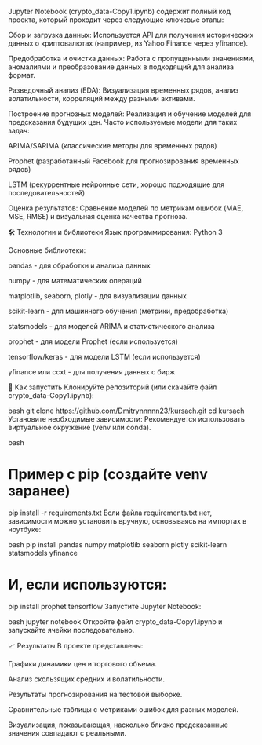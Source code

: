 Jupyter Notebook (crypto_data-Copy1.ipynb) содержит полный код проекта, который проходит через следующие ключевые этапы:

Сбор и загрузка данных: Используется API для получения исторических данных о криптовалютах (например, из Yahoo Finance через yfinance).

Предобработка и очистка данных: Работа с пропущенными значениями, аномалиями и преобразование данных в подходящий для анализа формат.

Разведочный анализ (EDA): Визуализация временных рядов, анализ волатильности, корреляций между разными активами.

Построение прогнозных моделей: Реализация и обучение моделей для предсказания будущих цен. Часто используемые модели для таких задач:

ARIMA/SARIMA (классические методы для временных рядов)

Prophet (разработанный Facebook для прогнозирования временных рядов)

LSTM (рекуррентные нейронные сети, хорошо подходящие для последовательностей)

Оценка результатов: Сравнение моделей по метрикам ошибок (MAE, MSE, RMSE) и визуальная оценка качества прогноза.

🛠 Технологии и библиотеки
Язык программирования: Python 3

Основные библиотеки:

pandas - для обработки и анализа данных

numpy - для математических операций

matplotlib, seaborn, plotly - для визуализации данных

scikit-learn - для машинного обучения (метрики, предобработка)

statsmodels - для моделей ARIMA и статистического анализа

prophet - для модели Prophet (если используется)

tensorflow/keras - для модели LSTM (если используется)

yfinance или ccxt - для получения данных с бирж

🚀 Как запустить
Клонируйте репозиторий (или скачайте файл crypto_data-Copy1.ipynb):

bash
git clone https://github.com/Dmitrynnnnn23/kursach.git
cd kursach
Установите необходимые зависимости: Рекомендуется использовать виртуальное окружение (venv или conda).

bash
# Пример с pip (создайте venv заранее)
pip install -r requirements.txt
Если файла requirements.txt нет, зависимости можно установить вручную, основываясь на импортах в ноутбуке:

bash
pip install pandas numpy matplotlib seaborn plotly scikit-learn statsmodels yfinance
# И, если используются:
pip install prophet tensorflow
Запустите Jupyter Notebook:

bash
jupyter notebook
Откройте файл crypto_data-Copy1.ipynb и запускайте ячейки последовательно.

📈 Результаты
В проекте представлены:

Графики динамики цен и торгового объема.

Анализ скользящих средних и волатильности.

Результаты прогнозирования на тестовой выборке.

Сравнительные таблицы с метриками ошибок для разных моделей.

Визуализация, показывающая, насколько близко предсказанные значения совпадают с реальными.

